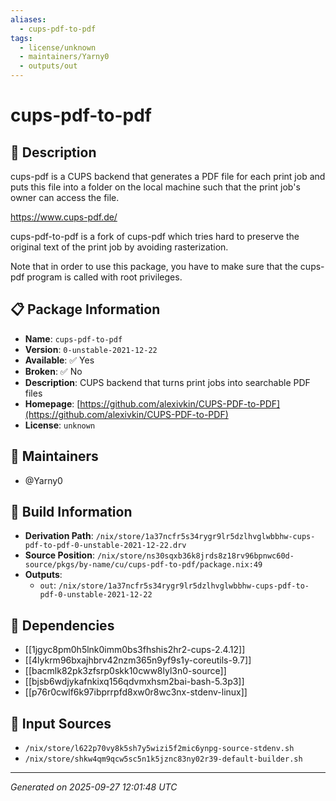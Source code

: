 ```yaml
---
aliases:
  - cups-pdf-to-pdf
tags:
  - license/unknown
  - maintainers/Yarny0
  - outputs/out
---
```


# cups-pdf-to-pdf

## 📝 Description

cups-pdf is a CUPS backend that generates a PDF file for each print job and puts this file
into a folder on the local machine such that the print job's owner can access the file.

https://www.cups-pdf.de/

cups-pdf-to-pdf is a fork of cups-pdf which tries hard to preserve the original text of the print job by avoiding rasterization.

Note that in order to use this package, you have to make sure that the cups-pdf program is called with root privileges.


## 📋 Package Information

- **Name**: `cups-pdf-to-pdf`
- **Version**: `0-unstable-2021-12-22`
- **Available**: ✅ Yes
- **Broken**: ✅ No
- **Description**: CUPS backend that turns print jobs into searchable PDF files
- **Homepage**: [https://github.com/alexivkin/CUPS-PDF-to-PDF](https://github.com/alexivkin/CUPS-PDF-to-PDF)
- **License**: `unknown`
## 👥 Maintainers

- @Yarny0


## 🔧 Build Information

- **Derivation Path**: `/nix/store/1a37ncfr5s34rygr9lr5dzlhvglwbbhw-cups-pdf-to-pdf-0-unstable-2021-12-22.drv`
- **Source Position**: `/nix/store/ns30sqxb36k8jrds8z18rv96bpnwc60d-source/pkgs/by-name/cu/cups-pdf-to-pdf/package.nix:49`
- **Outputs**:
  - `out`:  `/nix/store/1a37ncfr5s34rygr9lr5dzlhvglwbbhw-cups-pdf-to-pdf-0-unstable-2021-12-22`

## 🔗 Dependencies

- [[1jgyc8pm0h5lnk0imm0bs3fhshis2hr2-cups-2.4.12]]
- [[4lykrm96bxajhbrv42nzm365n9yf9s1y-coreutils-9.7]]
- [[bacmlk82pk3zfsrp0skk10cww8lyl3n0-source]]
- [[bjsb6wdjykafnkixq156qdvmxhsm2bai-bash-5.3p3]]
- [[p76r0cwlf6k97ibprrpfd8xw0r8wc3nx-stdenv-linux]]

## 📁 Input Sources

- `/nix/store/l622p70vy8k5sh7y5wizi5f2mic6ynpg-source-stdenv.sh`
- `/nix/store/shkw4qm9qcw5sc5n1k5jznc83ny02r39-default-builder.sh`

---
*Generated on 2025-09-27 12:01:48 UTC*
